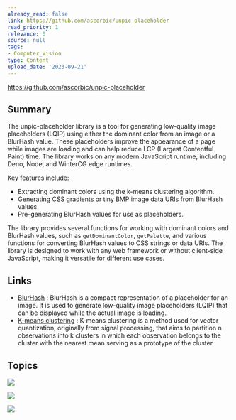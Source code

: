 ```yaml
---
already_read: false
link: https://github.com/ascorbic/unpic-placeholder
read_priority: 1
relevance: 0
source: null
tags:
- Computer_Vision
type: Content
upload_date: '2023-09-21'
---
```


https://github.com/ascorbic/unpic-placeholder
## Summary

The unpic-placeholder library is a tool for generating low-quality image placeholders (LQIP) using either the dominant color from an image or a BlurHash value. These placeholders improve the appearance of a page while images are loading and can help reduce LCP (Largest Contentful Paint) time. The library works on any modern JavaScript runtime, including Deno, Node, and WinterCG edge runtimes.

Key features include:
- Extracting dominant colors using the k-means clustering algorithm.
- Generating CSS gradients or tiny BMP image data URIs from BlurHash values.
- Pre-generating BlurHash values for use as placeholders.

The library provides several functions for working with dominant colors and BlurHash values, such as `getDominantColor`, `getPalette`, and various functions for converting BlurHash values to CSS strings or data URIs. The library is designed to work with any web framework or without client-side JavaScript, making it versatile for different use cases.
## Links

- [BlurHash](https://blurha.sh) : BlurHash is a compact representation of a placeholder for an image. It is used to generate low-quality image placeholders (LQIP) that can be displayed while the actual image is loading.
- [K-means clustering](https://en.wikipedia.org/wiki/K-means_clustering) : K-means clustering is a method used for vector quantization, originally from signal processing, that aims to partition n observations into k clusters in which each observation belongs to the cluster with the nearest mean serving as a prototype of the cluster.

## Topics

![](topics/Library/unpic%20placeholder)

![](topics/Concept/BlurHash)

![](topics/Concept/k%20means%20clustering)